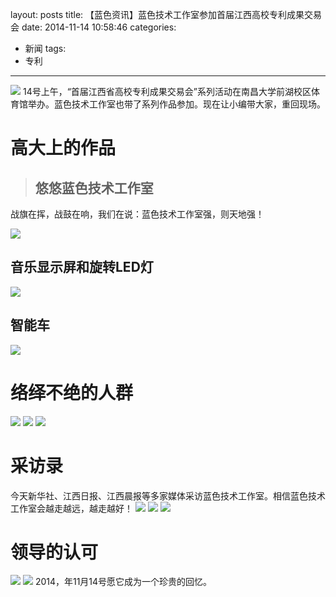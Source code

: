 layout: posts
title: 【蓝色资讯】蓝色技术工作室参加首届江西高校专利成果交易会
date: 2014-11-14 10:58:46
categories:
- 新闻
tags:
- 专利
---

![](http://bst.cooler-tec.com/%E3%80%90%E8%93%9D%E8%89%B2%E8%B5%84%E8%AE%AF%E3%80%91%E8%93%9D%E8%89%B2%E6%8A%80%E6%9C%AF%E5%B7%A5%E4%BD%9C%E5%AE%A4%E5%8F%82%E5%8A%A0%E9%A6%96%E5%B1%8A%E6%B1%9F%E8%A5%BF%E9%AB%98%E6%A0%A1%E4%B8%93%E5%88%A9%E6%88%90%E6%9E%9C%E4%BA%A4%E6%98%93%E4%BC%9A1.jpeg)
14号上午，“首届江西省高校专利成果交易会”系列活动在南昌大学前湖校区体育馆举办。蓝色技术工作室也带了系列作品参加。现在让小编带大家，重回现场。
<!-- more -->

# 高大上的作品
> ## 悠悠蓝色技术工作室
战旗在挥，战鼓在响，我们在说：蓝色技术工作室强，则天地强！

![](http://bst.cooler-tec.com/%E3%80%90%E8%93%9D%E8%89%B2%E8%B5%84%E8%AE%AF%E3%80%91%E8%93%9D%E8%89%B2%E6%8A%80%E6%9C%AF%E5%B7%A5%E4%BD%9C%E5%AE%A4%E5%8F%82%E5%8A%A0%E9%A6%96%E5%B1%8A%E6%B1%9F%E8%A5%BF%E9%AB%98%E6%A0%A1%E4%B8%93%E5%88%A9%E6%88%90%E6%9E%9C%E4%BA%A4%E6%98%93%E4%BC%9A2.png)
## 音乐显示屏和旋转LED灯
![](http://bst.cooler-tec.com/%E3%80%90%E8%93%9D%E8%89%B2%E8%B5%84%E8%AE%AF%E3%80%91%E8%93%9D%E8%89%B2%E6%8A%80%E6%9C%AF%E5%B7%A5%E4%BD%9C%E5%AE%A4%E5%8F%82%E5%8A%A0%E9%A6%96%E5%B1%8A%E6%B1%9F%E8%A5%BF%E9%AB%98%E6%A0%A1%E4%B8%93%E5%88%A9%E6%88%90%E6%9E%9C%E4%BA%A4%E6%98%93%E4%BC%9A3.png)
## 智能车
![](http://bst.cooler-tec.com/%E3%80%90%E8%93%9D%E8%89%B2%E8%B5%84%E8%AE%AF%E3%80%91%E8%93%9D%E8%89%B2%E6%8A%80%E6%9C%AF%E5%B7%A5%E4%BD%9C%E5%AE%A4%E5%8F%82%E5%8A%A0%E9%A6%96%E5%B1%8A%E6%B1%9F%E8%A5%BF%E9%AB%98%E6%A0%A1%E4%B8%93%E5%88%A9%E6%88%90%E6%9E%9C%E4%BA%A4%E6%98%93%E4%BC%9A4.png)

# 络绎不绝的人群

![](http://bst.cooler-tec.com/%E3%80%90%E8%93%9D%E8%89%B2%E8%B5%84%E8%AE%AF%E3%80%91%E8%93%9D%E8%89%B2%E6%8A%80%E6%9C%AF%E5%B7%A5%E4%BD%9C%E5%AE%A4%E5%8F%82%E5%8A%A0%E9%A6%96%E5%B1%8A%E6%B1%9F%E8%A5%BF%E9%AB%98%E6%A0%A1%E4%B8%93%E5%88%A9%E6%88%90%E6%9E%9C%E4%BA%A4%E6%98%93%E4%BC%9A5.png)
![](http://bst.cooler-tec.com/%E3%80%90%E8%93%9D%E8%89%B2%E8%B5%84%E8%AE%AF%E3%80%91%E8%93%9D%E8%89%B2%E6%8A%80%E6%9C%AF%E5%B7%A5%E4%BD%9C%E5%AE%A4%E5%8F%82%E5%8A%A0%E9%A6%96%E5%B1%8A%E6%B1%9F%E8%A5%BF%E9%AB%98%E6%A0%A1%E4%B8%93%E5%88%A9%E6%88%90%E6%9E%9C%E4%BA%A4%E6%98%93%E4%BC%9A6.png)
![](http://bst.cooler-tec.com/%E3%80%90%E8%93%9D%E8%89%B2%E8%B5%84%E8%AE%AF%E3%80%91%E8%93%9D%E8%89%B2%E6%8A%80%E6%9C%AF%E5%B7%A5%E4%BD%9C%E5%AE%A4%E5%8F%82%E5%8A%A0%E9%A6%96%E5%B1%8A%E6%B1%9F%E8%A5%BF%E9%AB%98%E6%A0%A1%E4%B8%93%E5%88%A9%E6%88%90%E6%9E%9C%E4%BA%A4%E6%98%93%E4%BC%9A7.png)
# 采访录
今天新华社、江西日报、江西晨报等多家媒体采访蓝色技术工作室。相信蓝色技术工作室会越走越远，越走越好！
![](http://bst.cooler-tec.com/%E3%80%90%E8%93%9D%E8%89%B2%E8%B5%84%E8%AE%AF%E3%80%91%E8%93%9D%E8%89%B2%E6%8A%80%E6%9C%AF%E5%B7%A5%E4%BD%9C%E5%AE%A4%E5%8F%82%E5%8A%A0%E9%A6%96%E5%B1%8A%E6%B1%9F%E8%A5%BF%E9%AB%98%E6%A0%A1%E4%B8%93%E5%88%A9%E6%88%90%E6%9E%9C%E4%BA%A4%E6%98%93%E4%BC%9A8.png)
![](http://bst.cooler-tec.com/%E3%80%90%E8%93%9D%E8%89%B2%E8%B5%84%E8%AE%AF%E3%80%91%E8%93%9D%E8%89%B2%E6%8A%80%E6%9C%AF%E5%B7%A5%E4%BD%9C%E5%AE%A4%E5%8F%82%E5%8A%A0%E9%A6%96%E5%B1%8A%E6%B1%9F%E8%A5%BF%E9%AB%98%E6%A0%A1%E4%B8%93%E5%88%A9%E6%88%90%E6%9E%9C%E4%BA%A4%E6%98%93%E4%BC%9A9.png)
![](http://bst.cooler-tec.com/%E3%80%90%E8%93%9D%E8%89%B2%E8%B5%84%E8%AE%AF%E3%80%91%E8%93%9D%E8%89%B2%E6%8A%80%E6%9C%AF%E5%B7%A5%E4%BD%9C%E5%AE%A4%E5%8F%82%E5%8A%A0%E9%A6%96%E5%B1%8A%E6%B1%9F%E8%A5%BF%E9%AB%98%E6%A0%A1%E4%B8%93%E5%88%A9%E6%88%90%E6%9E%9C%E4%BA%A4%E6%98%93%E4%BC%9A10.png)
# 领导的认可
![](http://bst.cooler-tec.com/%E3%80%90%E8%93%9D%E8%89%B2%E8%B5%84%E8%AE%AF%E3%80%91%E8%93%9D%E8%89%B2%E6%8A%80%E6%9C%AF%E5%B7%A5%E4%BD%9C%E5%AE%A4%E5%8F%82%E5%8A%A0%E9%A6%96%E5%B1%8A%E6%B1%9F%E8%A5%BF%E9%AB%98%E6%A0%A1%E4%B8%93%E5%88%A9%E6%88%90%E6%9E%9C%E4%BA%A4%E6%98%93%E4%BC%9A11.png)
![](http://bst.cooler-tec.com/%E3%80%90%E8%93%9D%E8%89%B2%E8%B5%84%E8%AE%AF%E3%80%91%E8%93%9D%E8%89%B2%E6%8A%80%E6%9C%AF%E5%B7%A5%E4%BD%9C%E5%AE%A4%E5%8F%82%E5%8A%A0%E9%A6%96%E5%B1%8A%E6%B1%9F%E8%A5%BF%E9%AB%98%E6%A0%A1%E4%B8%93%E5%88%A9%E6%88%90%E6%9E%9C%E4%BA%A4%E6%98%93%E4%BC%9A12.png)
2014，年11月14号愿它成为一个珍贵的回忆。